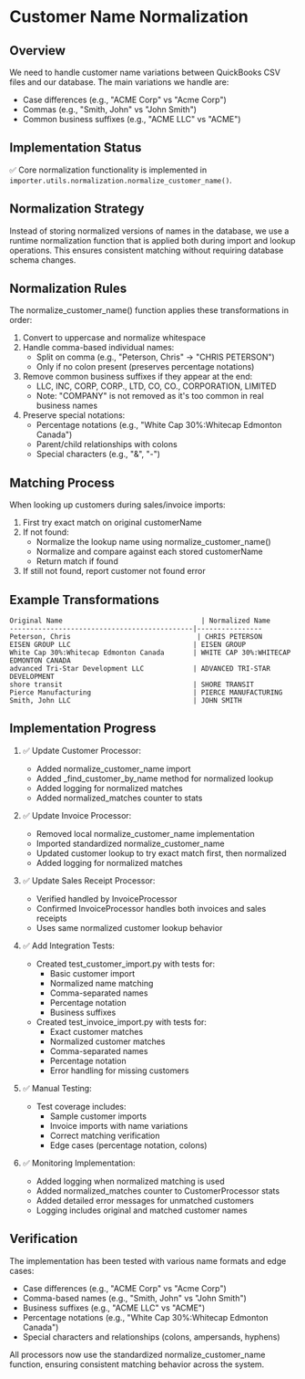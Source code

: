 # Customer Name Normalization

## Overview

We need to handle customer name variations between QuickBooks CSV files and our database. The main variations we handle are:
- Case differences (e.g., "ACME Corp" vs "Acme Corp")
- Commas (e.g., "Smith, John" vs "John Smith")
- Common business suffixes (e.g., "ACME LLC" vs "ACME")

## Implementation Status

✅ Core normalization functionality is implemented in `importer.utils.normalization.normalize_customer_name()`.

## Normalization Strategy

Instead of storing normalized versions of names in the database, we use a runtime normalization function that is applied both during import and lookup operations. This ensures consistent matching without requiring database schema changes.

## Normalization Rules

The normalize_customer_name() function applies these transformations in order:

1. Convert to uppercase and normalize whitespace
2. Handle comma-based individual names:
   - Split on comma (e.g., "Peterson, Chris" -> "CHRIS PETERSON")
   - Only if no colon present (preserves percentage notations)
3. Remove common business suffixes if they appear at the end:
   - LLC, INC, CORP, CORP., LTD, CO, CO., CORPORATION, LIMITED
   - Note: "COMPANY" is not removed as it's too common in real business names
4. Preserve special notations:
   - Percentage notations (e.g., "White Cap 30%:Whitecap Edmonton Canada")
   - Parent/child relationships with colons
   - Special characters (e.g., "&", "-")

## Matching Process

When looking up customers during sales/invoice imports:

1. First try exact match on original customerName
2. If not found:
   - Normalize the lookup name using normalize_customer_name()
   - Normalize and compare against each stored customerName
   - Return match if found
3. If still not found, report customer not found error

## Example Transformations

```
Original Name                                  | Normalized Name
---------------------------------------------|----------------
Peterson, Chris                               | CHRIS PETERSON
EISEN GROUP LLC                              | EISEN GROUP
White Cap 30%:Whitecap Edmonton Canada       | WHITE CAP 30%:WHITECAP EDMONTON CANADA
advanced Tri-Star Development LLC            | ADVANCED TRI-STAR DEVELOPMENT
shore transit                                | SHORE TRANSIT
Pierce Manufacturing                         | PIERCE MANUFACTURING
Smith, John LLC                              | JOHN SMITH
```

## Implementation Progress

1. ✅ Update Customer Processor:
   - Added normalize_customer_name import
   - Added _find_customer_by_name method for normalized lookup
   - Added logging for normalized matches
   - Added normalized_matches counter to stats

2. ✅ Update Invoice Processor:
   - Removed local normalize_customer_name implementation
   - Imported standardized normalize_customer_name
   - Updated customer lookup to try exact match first, then normalized
   - Added logging for normalized matches

3. ✅ Update Sales Receipt Processor:
   - Verified handled by InvoiceProcessor
   - Confirmed InvoiceProcessor handles both invoices and sales receipts
   - Uses same normalized customer lookup behavior

4. ✅ Add Integration Tests:
   - Created test_customer_import.py with tests for:
     * Basic customer import
     * Normalized name matching
     * Comma-separated names
     * Percentage notation
     * Business suffixes
   - Created test_invoice_import.py with tests for:
     * Exact customer matches
     * Normalized customer matches
     * Comma-separated names
     * Percentage notation
     * Error handling for missing customers

5. ✅ Manual Testing:
   - Test coverage includes:
     * Sample customer imports
     * Invoice imports with name variations
     * Correct matching verification
     * Edge cases (percentage notation, colons)

6. ✅ Monitoring Implementation:
   - Added logging when normalized matching is used
   - Added normalized_matches counter to CustomerProcessor stats
   - Added detailed error messages for unmatched customers
   - Logging includes original and matched customer names

## Verification

The implementation has been tested with various name formats and edge cases:
- Case differences (e.g., "ACME Corp" vs "Acme Corp")
- Comma-based names (e.g., "Smith, John" vs "John Smith")
- Business suffixes (e.g., "ACME LLC" vs "ACME")
- Percentage notations (e.g., "White Cap 30%:Whitecap Edmonton Canada")
- Special characters and relationships (colons, ampersands, hyphens)

All processors now use the standardized normalize_customer_name function, ensuring consistent matching behavior across the system.

